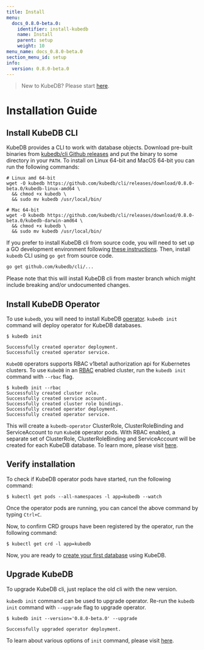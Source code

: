 ```yaml
---
title: Install
menu:
  docs_0.8.0-beta.0:
    identifier: install-kubedb
    name: Install
    parent: setup
    weight: 10
menu_name: docs_0.8.0-beta.0
section_menu_id: setup
info:
  version: 0.8.0-beta.0
---
```


> New to KubeDB? Please start [here](/docs/0.8.0-beta.0/guides/README).

# Installation Guide

## Install KubeDB CLI
KubeDB provides a CLI to work with database objects. Download pre-built binaries from [kubedb/cli Github releases](https://github.com/kubedb/cli/releases) and put the binary to some directory in your `PATH`. To install on Linux 64-bit and MacOS 64-bit you can run the following commands:

```console
# Linux amd 64-bit
wget -O kubedb https://github.com/kubedb/cli/releases/download/0.8.0-beta.0/kubedb-linux-amd64 \
  && chmod +x kubedb \
  && sudo mv kubedb /usr/local/bin/

# Mac 64-bit
wget -O kubedb https://github.com/kubedb/cli/releases/download/0.8.0-beta.0/kubedb-darwin-amd64 \
  && chmod +x kubedb \
  && sudo mv kubedb /usr/local/bin/
```

If you prefer to install KubeDB cli from source code, you will need to set up a GO development environment following [these instructions](https://golang.org/doc/code.html). Then, install `kubedb` CLI using `go get` from source code.

```bash
go get github.com/kubedb/cli/...
```

Please note that this will install KubeDB cli from master branch which might include breaking and/or undocumented changes.

## Install KubeDB Operator
To use `kubedb`, you will need to install KubeDB [operator](https://github.com/kubedb/operator).  `kubedb init` command will deploy operator for KubeDB databases.

```console
$ kubedb init

Successfully created operator deployment.
Successfully created operator service.
```

`KubeDB` operators supports RBAC v1beta1 authorization api for Kubernetes clusters. To use `KubeDB` in an [RBAC](https://kubernetes.io/docs/admin/authorization/rbac/) enabled cluster, run the `kubedb init` command with `--rbac` flag.
```console
$ kubedb init --rbac
Successfully created cluster role.
Successfully created service account.
Successfully created cluster role bindings.
Successfully created operator deployment.
Successfully created operator service.
```

This will create a `kubedb-operator` ClusterRole, ClusterRoleBinding and ServiceAccount to run `KubeDB` operator pods. With RBAC enabled, a separate set of ClusterRole, ClusterRoleBinding and ServiceAccount will be created for each KubeDB database. To learn more, please visit [here](/docs/0.8.0-beta.0/guides/rbac).

## Verify installation
To check if KubeDB operator pods have started, run the following command:
```console
$ kubectl get pods --all-namespaces -l app=kubedb --watch
```

Once the operator pods are running, you can cancel the above command by typing `Ctrl+C`.

Now, to confirm CRD groups have been registered by the operator, run the following command:
```console
$ kubectl get crd -l app=kubedb
```

Now, you are ready to [create your first database](/docs/0.8.0-beta.0/guides/README) using KubeDB.

## Upgrade KubeDB
To upgrade KubeDB cli, just replace the old cli with the new version.

`kubedb init` command can be used to upgrade operator. Re-run the `kubedb init` command with `--upgrade` flag to upgrade operator.

```console
$ kubedb init --version='0.8.0-beta.0' --upgrade

Successfully upgraded operator deployment.
```
To learn about various options of `init` command, please visit [here](/docs/0.8.0-beta.0/reference/kubedb_init).
